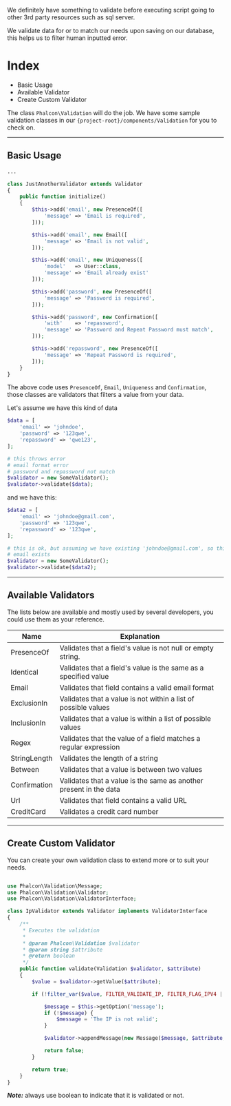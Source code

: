 We definitely have something to validate before executing script going to other 3rd party resources such as sql server.

We validate data for or to match our needs upon saving on our database, this helps us to filter human inputted error.

# Index
- Basic Usage
- Available Validator
- Create Custom Validator

The class `Phalcon\Validation` will do the job. We have some sample validation classes in our `{project-root}/components/Validation` for you to check on.


---


## Basic Usage

```php
...

class JustAnotherValidator extends Validator
{
    public function initialize()
    {
        $this->add('email', new PresenceOf([
            'message' => 'Email is required',
        ]));

        $this->add('email', new Email([
            'message' => 'Email is not valid',
        ]));

        $this->add('email', new Uniqueness([
            'model'   => User::class,
            'message' => 'Email already exist'
        ]));

        $this->add('password', new PresenceOf([
            'message' => 'Password is required',
        ]));

        $this->add('password', new Confirmation([
            'with'    => 'repassword',
            'message' => 'Password and Repeat Password must match',
        ]));

        $this->add('repassword', new PresenceOf([
            'message' => 'Repeat Password is required',
        ]));
    }
}
```

The above code uses `PresenceOf`, `Email`, `Uniqueness` and `Confirmation`, those classes are validators that filters a value from your data.

Let's assume we have this kind of data 

```php
$data = [
    'email' => 'johndoe',
    'password' => '123qwe',
    'repassword' => 'qwe123',
];

# this throws error
# email format error
# password and repassword not match
$validator = new SomeValidator();
$validator->validate($data);
```

and we have this:

```php
$data2 = [
    'email' => 'johndoe@gmail.com',
    'password' => '123qwe',
    'repassword' => '123qwe',
];

# this is ok, but assuming we have existing 'johndoe@gmail.com', so this throws error
# email exists
$validator = new SomeValidator();
$validator->validate($data2);
```


---


## Available Validators

The lists below are available and mostly used by several developers, you could use them as your reference.

| Name         | Explanation                                                                                                                                                      |
|--------------|------------------------------------------------------------------------------------------------------------------------------------------------------------------|
| PresenceOf   | Validates that a field's value is not null or empty string.                                                                                                      |
| Identical    | Validates that a field's value is the same as a specified value                                                                                                  |
| Email        | Validates that field contains a valid email format                                                                                                               |
| ExclusionIn  | Validates that a value is not within a list of possible values                                                                                                   |
| InclusionIn  | Validates that a value is within a list of possible values                                                                                                       |
| Regex        | Validates that the value of a field matches a regular expression                                                                                                 |
| StringLength | Validates the length of a string                                                                                                                                 |
| Between      | Validates that a value is between two values                                                                                                                     |
| Confirmation | Validates that a value is the same as another present in the data                                                                                                |
| Url          | Validates that field contains a valid URL                                                                                                                        |
| CreditCard   | Validates a credit card number                                                                                                                                   |


---


## Create Custom Validator

You can create your own validation class to extend more or to suit your needs.

```php

use Phalcon\Validation\Message;
use Phalcon\Validation\Validator;
use Phalcon\Validation\ValidatorInterface;

class IpValidator extends Validator implements ValidatorInterface
{
    /**
     * Executes the validation
     *
     * @param Phalcon\Validation $validator
     * @param string $attribute
     * @return boolean
     */
    public function validate(Validation $validator, $attribute)
    {
        $value = $validator->getValue($attribute);

        if (!filter_var($value, FILTER_VALIDATE_IP, FILTER_FLAG_IPV4 | FILTER_FLAG_IPV6)) {

            $message = $this->getOption('message');
            if (!$message) {
                $message = 'The IP is not valid';
            }

            $validator->appendMessage(new Message($message, $attribute, 'Ip'));

            return false;
        }

        return true;
    }
}
```

***Note:*** always use boolean to indicate that it is validated or not.